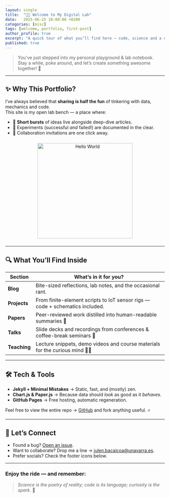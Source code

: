 ```yaml
---
layout: single
title:  "👋🏻 Welcome to My Digital Lab"
date:   2025-06-25 10:00:00 +0200
categories: [misc]
tags: [welcome, portfolio, first-post]
author_profile: true
excerpt: "A quick tour of what you’ll find here — code, science and a dash of curiosity."
published: true
---
```


> You’ve just stepped into my personal playground & lab notebook.  
> Stay a while, poke around, and let’s create something awesome together! 🚀

---

## ✨ Why This Portfolio?

I’ve always believed that **sharing is half the fun** of tinkering with data, mechanics and code.  
This site is my open lab bench — a place where:

* 📝 **Short bursts** of ideas live alongside deep-dive articles.  
* 🔬 Experiments (successful *and* failed!) are documented in the clear.  
* 🤝 Collaboration invitations are one click away.

<div style="text-align:center;margin:1.5rem 0">
  <img src="/assets/images/hello_world.svg" alt="Hello World" width="300">
</div>

---

## 🔍 What You’ll Find Inside

| Section | What’s in it for you? |
|---------|-----------------------|
| **Blog** | Bite-sized reflections, lab notes, and the occasional rant. |
| **Projects** | From finite-element scripts to IoT sensor rigs — code + schematics included. |
| **Papers** | Peer-reviewed work distilled into human-readable summaries 📄 |
| **Talks** | Slide decks and recordings from conferences & coffee-break seminars 🎤 |
| **Teaching** | Lecture snippets, demo videos and course materials for the curious mind 🧑‍🏫 |

---

## 🛠 Tech & Tools

* **Jekyll + Minimal Mistakes** → Static, fast, and (mostly) zen.  
* **Chart.js & Paper.js** → Because data should *look* as good as it *behaves*.  
* **GitHub Pages** → Free hosting, automatic regeneration.

Feel free to view the entire repo → [GitHub](https://github.com/julenbacaicoa/julenbacaicoa.github.io) and fork anything useful. ⭐

---

## 💌 Let’s Connect

* Found a bug? [Open an issue](https://github.com/julenbacaicoa/julenbacaicoa.github.io/issues).  
* Want to collaborate? Drop me a line → <a href="mailto:julen.bacaicoa@unavarra.es">julen.bacaicoa@unavarra.es</a>.  
* Prefer socials? Check the footer icons below.

---

### Enjoy the ride — and remember:

> *Science is the poetry of reality; code is its language; curiosity is the spark.* 🔭
